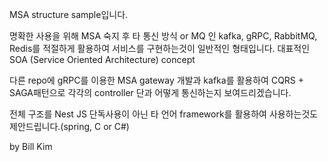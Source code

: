 MSA structure sample입니다.

명확한 사용을 위해 MSA 숙지 후 타 통신 방식 or MQ 인 kafka, gRPC, RabbitMQ, Redis를 적절하게 활용하여 서비스를 구현하는것이 일반적인 형태입니다.
대표적인 SOA (Service Oriented Architecture) concept 

다른 repo에 gRPC를 이용한 MSA gateway 개발과 kafka를 활용하여 CQRS + SAGA패턴으로 각각의 controller 단과 어떻게 통신하는지 보여드리겠습니다.

전체 구조를 Nest JS 단독사용이 아닌 타 언어 framework를 활용하여 사용하는것도 제안드립니다.(spring, C or C#)

by Bill Kim
